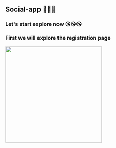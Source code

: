 ## Social-app 🥀🥀🥀
### Let's start explore now 😘😘😘

### First we will explore the registration page

<img src="https://www.facebook.com/b6d35b66-1e8c-4159-85de-d8e00a191c33](https://www.facebook.com/messenger_media/?attachment_id=159662677079555&message_id=mid.%24cAAAB9suYGbWOhlsp4WIVRWu34wHz&thread_id=100066506073255" width ="300" />
